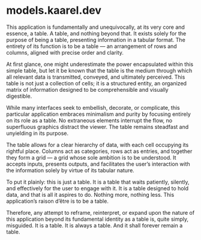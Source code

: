 # models.kaarel.dev

This application is fundamentally and unequivocally, at its very core and essence, a table. A table, and nothing beyond that. It exists solely for the purpose of being a table, presenting information in a tabular format. The entirety of its function is to be a table — an arrangement of rows and columns, aligned with precise order and clarity.

At first glance, one might underestimate the power encapsulated within this simple table, but let it be known that the table is the medium through which all relevant data is transmitted, conveyed, and ultimately perceived. This table is not just a collection of cells; it is a structured entity, an organized matrix of information designed to be comprehensible and visually digestible.

While many interfaces seek to embellish, decorate, or complicate, this particular application embraces minimalism and purity by focusing entirely on its role as a table. No extraneous elements interrupt the flow, no superfluous graphics distract the viewer. The table remains steadfast and unyielding in its purpose.

The table allows for a clear hierarchy of data, with each cell occupying its rightful place. Columns act as categories, rows act as entries, and together they form a grid — a grid whose sole ambition is to be understood. It accepts inputs, presents outputs, and facilitates the user’s interaction with the information solely by virtue of its tabular nature.

To put it plainly: this is just a table. It is a table that waits patiently, silently, and effectively for the user to engage with it. It is a table designed to hold data, and that is all it aspires to do. Nothing more, nothing less. This application’s raison d’être is to be a table.

Therefore, any attempt to reframe, reinterpret, or expand upon the nature of this application beyond its fundamental identity as a table is, quite simply, misguided. It is a table. It is always a table. And it shall forever remain a table.
